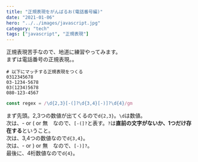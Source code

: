 ```yaml
---
title: "正規表現をがんばるお(電話番号編)"
date: "2021-01-06"
hero: "../../images/javascript.jpg"
category: "tech"
tags: ["javascript", "正規表現"]
---
```


正規表現苦手なので、地道に練習やってみます。  
まずは電話番号の正規表現。。

```shell
# 以下にマッチする正規表現をつくる
0312345678
03-1234-5678
03(1234)5678
080-123-4567
```
```js
const regex = /\d{2,3}[-(]?\d{3,4}[-)]?\d{4}/gm
```

まず先頭。2,3つの数値が出てくるので`d{2,3}`。`\d`は数値。  
次は、- or ( or 無　なので、`[-(]?`と表す。`?`は**直前の文字がないか、1つだけ存在する**ということ。  
次は、3,4つの数値なので`d{3,4}`。  
次は、- or ) or 無　なので、`[-)]?`。  
最後に、4桁数値なので`d{4}`。
